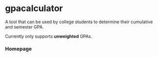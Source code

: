 # gpacalculator
A tool that can be used by college students to determine their cumulative and semester GPA.

Currently only supports **unweighted** GPAs.

### Homepage
